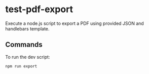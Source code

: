 # test-pdf-export

Execute a node.js script to export a PDF using provided JSON and handlebars template.

## Commands

To run the dev script:

```
npm run export
```
